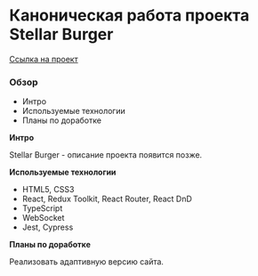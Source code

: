 # Каноническая работа проекта Stellar Burger

[Ссылка на проект](http://stellarburger.lizananeva.nomoredomainsmonster.ru "Проект: Stellar Burger")

### Обзор
* Интро
* Используемые технологии
* Планы по доработке

**Интро**

 Stellar Burger - описание проекта появится позже.

**Используемые технологии**

* HTML5, CSS3
* React, Redux Toolkit, React Router, React DnD
* TypeScript
* WebSocket
* Jest, Cypress

**Планы по доработке**

Реализовать адаптивную версию сайта.
